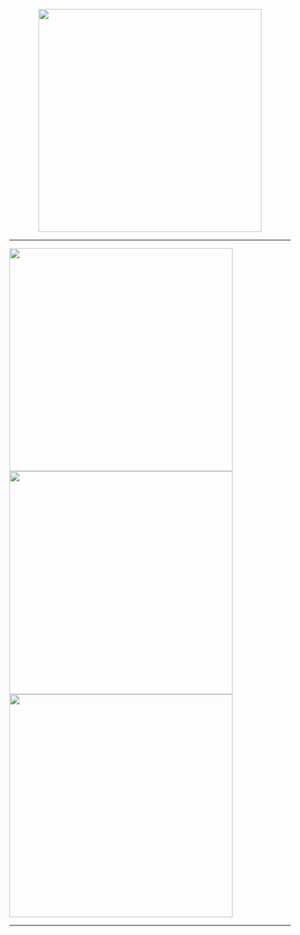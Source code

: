 <p align="center"><img src="https://github.com/Trans-DevLan/grailsRewards/blob/master/grails-app/assets/images/banner.png" width="400"></p>
<hr>
<img src="https://github.com/Trans-DevLan/grailsRewards/blob/master/Screens/1.png" width="400">
<img src="https://github.com/Trans-DevLan/grailsRewards/blob/master/Screens/2.png" width="400">
<img src="https://github.com/Trans-DevLan/grailsRewards/blob/master/Screens/3.png" width="400">
<hr>


